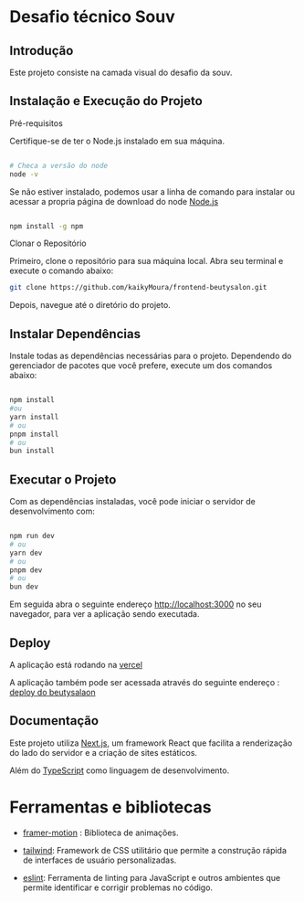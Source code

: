 # Desafio técnico Souv #

## Introdução

Este projeto consiste na camada visual do desafio da souv.


## Instalação e Execução do Projeto

Pré-requisitos

Certifique-se de ter o Node.js instalado em sua máquina.

``` bash

# Checa a versão do node
node -v

```

Se não estiver instalado, podemos usar a linha de comando para instalar ou acessar a propria página de download do node [Node.js](https://nodejs.org/en/download/prebuilt-installer)


``` bash

npm install -g npm

```


Clonar o Repositório

Primeiro, clone o repositório para sua máquina local. Abra seu terminal e execute o comando abaixo:

```bash
git clone https://github.com/kaikyMoura/frontend-beutysalon.git
```

Depois, navegue até o diretório do projeto.


## Instalar Dependências

Instale todas as dependências necessárias para o projeto. Dependendo do gerenciador de pacotes que você prefere, execute um dos comandos abaixo:

```bash

npm install
#ou
yarn install
# ou
pnpm install
# ou
bun install

```


## Executar o Projeto

Com as dependências instaladas, você pode iniciar o servidor de desenvolvimento com:
```bash

npm run dev
# ou
yarn dev
# ou
pnpm dev
# ou
bun dev

```


Em seguida abra o seguinte endereço [http://localhost:3000](http://localhost:3000) no seu navegador, para ver a aplicação sendo executada.


## Deploy

A aplicação está rodando na [vercel](https://vercel.com/)

A aplicação também pode ser acessada através do seguinte endereço : [deploy do beutysalaon](https://front-end-beutysalon.vercel.app/home)

## Documentação

Este projeto utiliza [Next.js](https://nextjs.org/), um framework React que facilita a renderização do lado do servidor e a criação de sites estáticos.

Além do [TypeScript](https://www.typescriptlang.org/) como linguagem de desenvolvimento.

# Ferramentas e bibliotecas

- [framer-motion](https://www.framer.com/motion/) :
Biblioteca de animações.

- [tailwind](https://tailwindcss.com/):
Framework de CSS utilitário que permite a construção rápida de interfaces de usuário personalizadas.

- [eslint](https://eslint.org/):
 Ferramenta de linting para JavaScript e outros ambientes que permite identificar e corrigir problemas no código.
